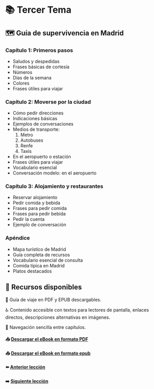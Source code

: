# 📚 Tercer Tema

## 🗺️ Guía de supervivencia en Madrid

### Capítulo 1: Primeros pasos
- Saludos y despedidas  
- Frases básicas de cortesía  
- Números  
- Días de la semana  
- Colores  
- Frases útiles para viajar  

### Capítulo 2: Moverse por la ciudad  
- Cómo pedir direcciones  
- Indicaciones básicas  
- Ejemplos de conversaciones  
- Medios de transporte:  
  1. Metro  
  2. Autobuses  
  3. Renfe  
  4. Taxis  
- En el aeropuerto o estación  
- Frases útiles para viajar  
- Vocabulario esencial  
- Conversación modelo: en el aeropuerto  

### Capítulo 3: Alojamiento y restaurantes  
- Reservar alojamiento  
- Pedir comida y bebida  
- Frases para pedir comida  
- Frases para pedir bebida  
- Pedir la cuenta  
- Ejemplo de conversación  

### Apéndice  
- Mapa turístico de Madrid  
- Guía completa de recursos  
- Vocabulario esencial de consulta  
- Comida típica en Madrid  
- Platos destacados  

## 🧰 Recursos disponibles  
📄 Guía de viaje en PDF y EPUB descargables.  

♿ Contenido accesible con textos para lectores de pantalla, enlaces directos, descripciones alternativas en imágenes. 

📌 Navegación sencilla entre capítulos.

#### 📥 <a href="/03-Guia de viaje/dist/Guia de supervivencia en Madrid - Siomara Sanchez.pdf" target="_blank">Descargar el eBook en formato PDF</a> 
#### 📥 <a href="/03-Guia de viaje/dist/guia_madrid.epub" target="_blank">Descargar el eBook en formato epub</a>

#### ⬅️ [Anterior lección](../02-Categorias-Gramaticales/README.md)
#### ➡️ [Siguiente lección](../04-Narrativa%20Interactiva/README.md)